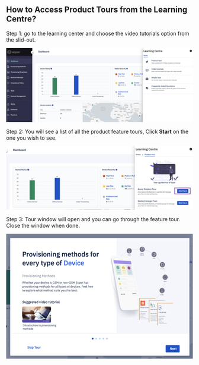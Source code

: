 ## How to Access Product Tours from the Learning Centre?

  

Step 1: go to the learning center and choose the video tutorials option from the slid-out.

  

![](./images/producttour/1-learning-main.png)

  

Step 2: You will see a list of all the product feature tours, Click **Start** on the one you wish to see.

![](./images/producttour/2-start.png)

  

Step 3: Tour window will open and you can go through the feature tour. Close the window when done.

  

![](./images/producttour/3-tour.png)